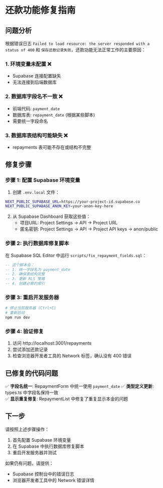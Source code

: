 # 还款功能修复指南

## 问题分析

根据错误日志 `Failed to load resource: the server responded with a status of 400` 和 `保存还款记录失败`，还款功能无法正常工作的主要原因：

### 1. 环境变量未配置 ❌
- Supabase 连接配置缺失
- 无法连接到后端数据库

### 2. 数据库字段名不一致 ❌
- 前端代码: `payment_date`
- 数据库表: `repayment_date` (根据某些脚本)
- 需要统一字段命名

### 3. 数据库表结构可能缺失 ❌
- repayments 表可能不存在或结构不完整

## 修复步骤

### 步骤 1: 配置 Supabase 环境变量

1. 创建 `.env.local` 文件：
```bash
NEXT_PUBLIC_SUPABASE_URL=https://your-project-id.supabase.co
NEXT_PUBLIC_SUPABASE_ANON_KEY=your-anon-key-here
```

2. 从 Supabase Dashboard 获取这些值：
   - 项目URL: Project Settings → API → Project URL
   - 匿名密钥: Project Settings → API → Project API keys → anon/public

### 步骤 2: 执行数据库修复脚本

在 Supabase SQL Editor 中运行 `scripts/fix_repayment_fields.sql`：

```sql
-- 这个脚本会：
-- 1. 统一字段名为 payment_date
-- 2. 确保表结构完整
-- 3. 更新 RLS 策略
-- 4. 创建必需的索引
```

### 步骤 3: 重启开发服务器

```bash
# 停止当前服务器 (Ctrl+C)
# 重新启动
npm run dev
```

### 步骤 4: 验证修复

1. 访问 http://localhost:3001/repayments
2. 尝试添加还款记录
3. 检查浏览器开发者工具的 Network 标签，确认没有 400 错误

## 已修复的代码问题

✅ **字段名统一**: RepaymentForm 中统一使用 `payment_date`
✅ **类型定义更新**: types.ts 中字段名保持一致  
✅ **显示重复修复**: RepaymentList 中修复了重复显示本金的问题

## 下一步

请按照上述步骤操作：
1. 首先配置 Supabase 环境变量
2. 在 Supabase 中执行数据库修复脚本
3. 重启开发服务器并测试

如果仍有问题，请提供：
- Supabase 控制台中的错误日志
- 浏览器开发者工具中的 Network 错误详情